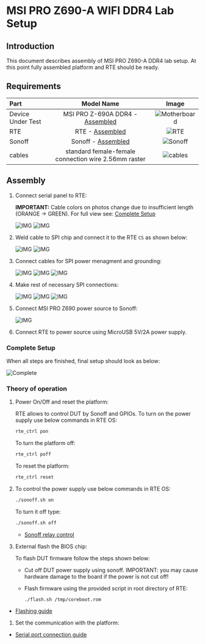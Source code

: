 # MSI PRO Z690-A WIFI DDR4 Lab Setup

## Introduction

This document describes assembly of MSI PRO Z690-A DDR4 lab setup. At this
point fully assembled platform and RTE should be ready.

## Requirements

| Part              | Model Name                                                 | Image                                    |
|:------------------|:----------------------------------------------------------:|:----------------------------------------:|
| Device Under Test | MSI PRO Z-690A DDR4 - [Assembled](msi_z690.md)             |![Motherboard](images/motherboard.jpg)    |
| RTE               | RTE - [Assembled](../rte/introduction.md#rte-introduction) |![RTE](images/rte_built.jpg)              |
| Sonoff            | Sonoff - [Assembled](../sonoff/sonoff-setup.md)            |![Sonoff](images/sonoff_disconnected.jpg) |
| cables            | standard female-female connection wire 2.56mm raster       |![cables](images/female_female_cables.jpg)|

## Assembly

1. Connect serial panel to RTE:

    **IMPORTANT:** Cable colors on photos change due to insufficient length
    (ORANGE -> GREEN). For full view see: [Complete Setup](#complete-setup)

    ![IMG](images/msi_z690_lab_serial_panel.jpg)
    ![IMG](images/msi_z690_lab_serial_RTE.jpg)

1. Weld cable to SPI chip and connect it to the RTE `CS` as shown below:

    ![IMG](images/msi_z690_lab_chip_weld.jpg)
    ![IMG](images/msi_z690_lab_SPI_RTE.jpg)

1. Connect cables for SPI power menagment and grounding:

    ![IMG](images/msi_z690_lab_chip_power_RTE.jpg)
    ![IMG](images/msi_z690_lab_chip_ground_RTE.jpg)
    ![IMG](images/msi_z690_lab_chip_power_connections.jpg)

1. Make rest of necessary SPI connections:

    ![IMG](images/msi_z690_spi.jpeg)
    ![IMG](images/msi_z690_lab_SPI_RTE.jpg)
    ![IMG](images/msi_z690_lab_SPI_RTE_2.jpg)

1. Connect MSI PRO Z690 power source to Sonoff:

    ![IMG](images/sonoff_connected.jpg)

1. Connect RTE to power source using MicroUSB 5V/2A power supply.

### Complete Setup

When all steps are finished, final setup should look as below:

![Complete](images/msi_z690_lab_complete.jpg)

### Theory of operation

1. Power On/Off and reset the platform:

    RTE allows to control DUT by Sonoff and GPIOs. To turn on the power supply
    use below commands in RTE OS:

    ```bash
    rte_ctrl pon
    ```

    To turn the platform off:

    ```bash
    rte_ctrl poff
    ```

    To reset the platform:

    ```bash
    rte_ctrl reset
    ```

1. To control the power supply use below commands in RTE OS:

    ```bash
    ./sonoff.sh on
    ```

    To turn it off type:

    ```bash
    ./sonoff.sh off
    ```

    + [Sonoff relay control](../sonoff/sonoff-setup.md#controlling-the-relay-switch)

1. External flash the BIOS chip:

    To flash DUT firmware follow the steps shown below:

    + Cut off DUT power supply using sonoff. IMPORTANT: you may cause hardware
       damage to the board if the power is not cut off!
    + Flash firmware using the provided script in root directory of RTE:

        ```bash
        ./flash.sh /tmp/coreboot.rom
        ```

- [Flashing guide](../rte/v1.1.0/getting-started.md#flashing-guide)

1. Set the communication with the platform:

- [Serial port connection guide](../rte/v1.1.0/getting-started.md#serial-port-connection-guide)

[comment]: <> (TODO: Verify links after merge)
